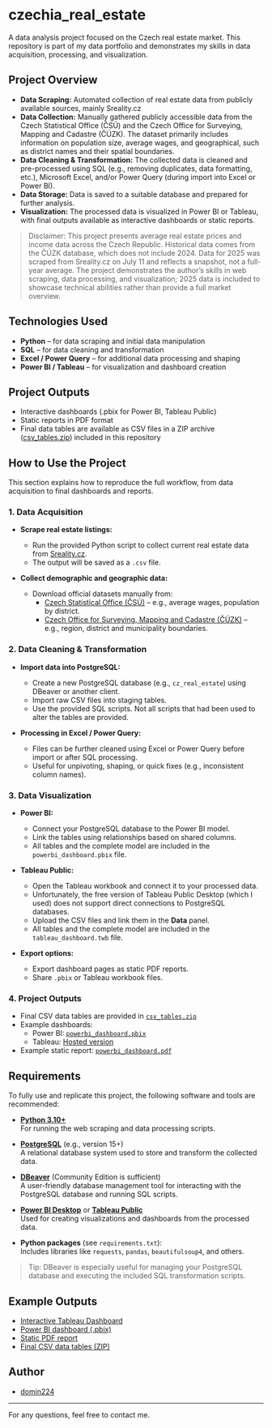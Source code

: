 # czechia_real_estate

A data analysis project focused on the Czech real estate market. This repository is part of my data portfolio and demonstrates my skills in data acquisition, processing, and visualization.

## Project Overview

- **Data Scraping:** Automated collection of real estate data from publicly available sources, mainly Sreality.cz
- **Data Collection:** Manually gathered publicly accessible data from the Czech Statistical Office (ČSÚ) and the Czech Office for Surveying, Mapping and Cadastre (ČÚZK). The dataset primarily includes information on population size, average wages, and geographical, such as district names and their spatial boundaries.
- **Data Cleaning & Transformation:** The collected data is cleaned and pre-processed using SQL (e.g., removing duplicates, data formatting, etc.), Microsoft Excel, and/or Power Query (during import into Excel or Power BI).
- **Data Storage:** Data is saved to a suitable database and prepared for further analysis.
- **Visualization:** The processed data is visualized in Power BI or Tableau, with final outputs available as interactive dashboards or static reports.

> Disclaimer:
> This project presents average real estate prices and income data across the Czech Republic. Historical data comes from the ČÚZK database, which does not include 2024. Data for 2025 was scraped from Sreality.cz on July 11 and reflects a snapshot, not a full-year average. The project demonstrates the author’s skills in web scraping, data processing, and visualization; 2025 data is included to showcase technical abilities rather than provide a full market overview.

## Technologies Used

- **Python** – for data scraping and initial data manipulation
- **SQL** – for data cleaning and transformation
- **Excel / Power Query** – for additional data processing and shaping
- **Power BI / Tableau** – for visualization and dashboard creation

## Project Outputs

- Interactive dashboards (.pbix for Power BI, Tableau Public)
- Static reports in PDF format
- Final data tables are available as CSV files in a ZIP archive ([csv_tables.zip](csv_tables.zip)) included in this repository

## How to Use the Project

This section explains how to reproduce the full workflow, from data acquisition to final dashboards and reports.

### 1. Data Acquisition

- **Scrape real estate listings:**
  - Run the provided Python script to collect current real estate data from [Sreality.cz](https://www.sreality.cz).
  - The output will be saved as a `.csv` file.

- **Collect demographic and geographic data:**
  - Download official datasets manually from:
    - [Czech Statistical Office (ČSÚ)](https://www.czso.cz) – e.g., average wages, population by district.
    - [Czech Office for Surveying, Mapping and Cadastre (ČÚZK)]([https://www.cuzk.cz](https://vdp.cuzk.cz/vdp/ruian/vymennyformat;jsessionid=dm0I_ja6bkGDNPTp87zAFJ7dUhehpb9MKcMkjvosBwfBqrVCGvXa!-369148306)) – e.g., region, district and municipality boundaries.

### 2. Data Cleaning & Transformation

- **Import data into PostgreSQL:**
  - Create a new PostgreSQL database (e.g., `cz_real_estate`) using DBeaver or another client.
  - Import raw CSV files into staging tables.
  - Use the provided SQL scripts. Not all scripts that had been used to alter the tables are provided.

- **Processing in Excel / Power Query:**
  - Files can be further cleaned using Excel or Power Query before import or after SQL processing.
  - Useful for unpivoting, shaping, or quick fixes (e.g., inconsistent column names).

### 3. Data Visualization

- **Power BI:**
  - Connect your PostgreSQL database to the Power BI model.
  - Link the tables using relationships based on shared columns.
  - All tables and the complete model are included in the `powerbi_dashboard.pbix` file.

- **Tableau Public:**
  - Open the Tableau workbook and connect it to your processed data.
  - Unfortunately, the free version of Tableau Public Desktop (which I used) does not support direct connections to PostgreSQL databases.
  - Upload the CSV files and link them in the **Data** panel.
  - All tables and the complete model are included in the `tableau_dashboard.twb` file.

- **Export options:**
  - Export dashboard pages as static PDF reports.
  - Share `.pbix` or Tableau workbook files.
 
### 4. Project Outputs

- Final CSV data tables are provided in [`csv_tables.zip`](csv_tables.zip)
- Example dashboards:
  - Power BI: [`powerbi_dashboard.pbix`](powerbi_dashboard.pbix)
  - Tableau: [Hosted version](https://public.tableau.com/views/Czechia_dashboard/Dashboard1)
- Example static report: [`powerbi_dashboard.pdf`](powerbi_dashboard.pdf)

## Requirements

To fully use and replicate this project, the following software and tools are recommended:

- **[Python 3.10+](https://www.python.org/downloads/)**  
  For running the web scraping and data processing scripts.

- **[PostgreSQL](https://www.postgresql.org/)** (e.g., version 15+)  
  A relational database system used to store and transform the collected data.

- **[DBeaver](https://dbeaver.io/)** (Community Edition is sufficient)  
  A user-friendly database management tool for interacting with the PostgreSQL database and running SQL scripts.

- **[Power BI Desktop](https://powerbi.microsoft.com/en-us/desktop/)** or **[Tableau Public](https://public.tableau.com/)**  
  Used for creating visualizations and dashboards from the processed data.

- **Python packages** (see `requirements.txt`):  
  Includes libraries like `requests`, `pandas`, `beautifulsoup4`, and others.

> Tip: DBeaver is especially useful for managing your PostgreSQL database and executing the included SQL transformation scripts.

## Example Outputs

- [Interactive Tableau Dashboard](https://public.tableau.com/views/Czechia_dashboard/Dashboard1?:language=en-US&:sid=&:redirect=auth&:display_count=n&:origin=viz_share_link)
- [Power BI dashboard (.pbix)](powerbi_dashboard.pbix)
- [Static PDF report](powerbi_dashboard.pdf)
- [Final CSV data tables (ZIP)](csv_tables.zip)


## Author

- [domin224](https://github.com/domin224)

---

For any questions, feel free to contact me.
